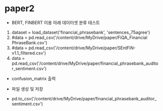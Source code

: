 # paper2

* BERT, FINBERT 이용 아래 데이터셋 분류 테스트

1. dataset = load_dataset('financial_phrasebank', 'sentences_75agree')
2. #data = pd.read_csv('/content/drive/MyDrive/paper/FiQA_Financial PhraseBank.csv')
3. #data = pd.read_csv('/content/drive/MyDrive/paper/SEntFiN-v1.1_filtered.csv')
4. data = pd.read_csv('/content/drive/MyDrive/paper/financial_phrasebank_auditor_sentiment.csv')

* confusion_matrix 출력

* 파일 생성 및 저장
- pd.to_csv('/content/drive/MyDrive/paper/financial_phrasebank_auditor_sentiment.csv')
